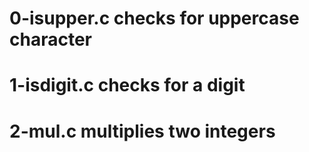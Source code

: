 # 0-isupper.c checks for uppercase character
# 1-isdigit.c checks for a digit
# 2-mul.c multiplies two integers
